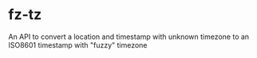 # fz-tz
An API to convert a location and timestamp with unknown timezone to an ISO8601 timestamp with "fuzzy" timezone
